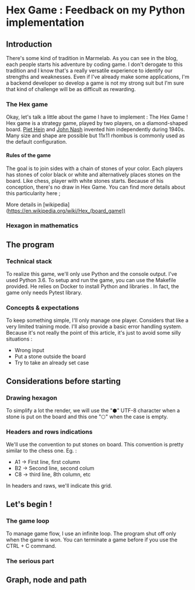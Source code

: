  
# Hex Game : Feedback on my Python implementation 

## Introduction
There's some kind of tradition in Marmelab. As you can see in the blog, each people starts his adventure by coding game.
I don't derogate to this tradition and I know that's a really versatile experience to identify our strengths and weaknesses.
Even if I've already make some applications, I'm a backend developer so develop a game is not my strong suit but I'm sure that kind of challenge will be as difficult as rewarding.

### The Hex game
Okay, let's talk a little about the game I have to implement : The Hex Game !
Hex game is a strategy game, played by two players, on a diamond-shaped board.
[Piet Hein](https://en.wikipedia.org/wiki/Piet_Hein_(scientist)) and [John Nash](https://en.wikipedia.org/wiki/John_Forbes_Nash_Jr.) invented him independently during 1940s. 
Many size and shape are possible but 11x11 rhombus is commonly used as the default configuration. 

#### Rules of the game
The goal is to join sides with a chain of stones of your color.
Each players has stones of color black or white and alternatively places stones on the board. Like chess, player with 
white stones starts. 
Because of his conception, there's no draw in Hex Game. You can find more details about this particularity here ; 

More details in [wikipedia] (https://en.wikipedia.org/wiki/Hex_(board_game))

### Hexagon in mathematics

## The program

### Technical stack 
To realize this game, we'll only use Python and the console output. I've used Python 3.6.
To setup and run the game, you can use the Makefile provided. He relies on Docker to install Python and libraries .
In fact, the game only needs Pytest library.
 
### Concepts & expectations
To keep something simple, I'll only manage one player. Considers that like a very limited training mode. 
I'll also provide a basic error handling system. Because it's not really the point of this article, it's just to avoid 
some silly situations :
- Wrong input 
- Put a stone outside the board
- Try to take an already set case

## Considerations before starting

### Drawing hexagon
To simplify a lot the render, we will use the "⬢" UTF-8 character when a stone is put on the board and this one "⬡" when the case is empty.

### Headers and rows indications
We'll use the convention to put stones on board. This convention is pretty similar to the chess one.
Eg. :
- A1 -> First line, first column
- B2 -> Second line, second colum
- C8 -> third line, 8th column, etc

In headers and raws, we'll indicate this grid.

## Let's begin ! 

### The game loop

To manage game flow, I use an infinite loop. The program shut off only when the game is won. You can terminate a game 
before if you use the CTRL + C command.

### The serious part

## Graph, node and path
 

 

